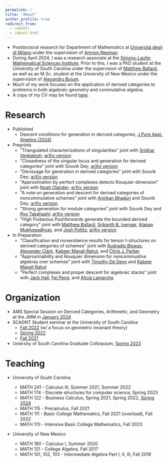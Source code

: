 ```yaml
---
permalink: /
title: "About"
author_profile: true
redirect_from: 
  - /about/
  - /about.html
---
```

- Postdoctoral research for Department of Mathematics at [Universitá degli di Milano](https://www.unimi.it/en) under the supervision of [Amnon Neeman](https://www.unimi.it/en/ugov/person/amnon-neeman).
- During April 2024, I was a research associate at the [Simons-Laufer Mathematical Sciences Institute](https://www.slmath.org/programs/356). Prior to this, I was a PhD student at the University of South Carolina under the supervision of [Matthew Ballard](https://www.matthewrobertballard.com), as well as an M.Sc. student at the University of New Mexico under the supervision of [Alexandru Buium](http://www.math.unm.edu/~buium). 
- Much of my work focuses on the application of derived categories to problems in both algebraic geometry and commutative algebra. 
- A copy of my CV may be found [here](lankp.github.io/files/Lank-CV.pdf).

Research
==
- Published
  - Descent conditions for generation in derived categories, [J.Pure Appl. Algebra (2024)](https://doi.org/10.1016/j.jpaa.2024.107671)
- Preprints
  - "Triangulated characterizations of singularities" joint with [Sridhar Venkatesh](https://sites.google.com/view/sridhar-venkatesh); [arXiv version](https://arxiv.org/abs/2405.04389)
  - "Closedness of the singular locus and generation for derived categories" joint with Souvik Dey; [arXiv version](https://arxiv.org/abs/2403.19564)
  - "Dévissage for generation in derived categories" joint with Souvik Dey; [arXiv version](http://arxiv.org/abs/2401.13661)
  - "Approximation by perfect complexes detects Rouquier dimension" joint with [Noah Olander](https://noaholander.github.io/); [arXiv version](https://arxiv.org/abs/2401.10146)
  - "A note on generation and descent for derived categories of noncommutative schemes" joint with [Anirban Bhaduri](https://sc.edu/study/colleges_schools/artsandsciences/mathematics/our_people/directory/bhaduri_anirban.php) and Souvik Dey; [arXiv version](http://arxiv.org/abs/2312.02840)
  - "Strong generation for module categories" joint with Souvik Dey and [Ryo Takahashi](https://www.math.nagoya-u.ac.jp/~takahashi/); [arXiv version](https://arxiv.org/abs/2307.13675)
  - "High Frobenius Pushforwards generate the bounded derived category" joint with [Matthew Ballard](https://www.matthewrobertballard.com/), [Srikanth B. Iyengar](https://www.math.utah.edu/~iyengar/), [Alapan Mukhopadhyay](http://www-personal.umich.edu/~alapanm/), and [Josh Pollitz](https://www.joshpollitz.com/); [arXiv version](https://arxiv.org/abs/2303.18085)
 - In Preparation
   - "Classification and nonexistence results for tensor t-structures on derived categories of schemes" joint with [Rudradip Biswas](https://sites.google.com/view/rudradip-biswas/home), [Alexander Clark](https://sites.google.com/site/alexanderpclarkmath/), [Kabeer Manali Rahul](https://maths.anu.edu.au/people/kabeer-manali-rahul), and [Chris J. Parker](https://trr358.math.uni-bielefeld.de/people/view/756)
   - "Approximability and Rouquier dimension for noncommuative algebras over schemes" joint with [Timothy De Deyn](https://tdedeyn.github.io/) and [Kabeer Manali Rahul](https://maths.anu.edu.au/people/kabeer-manali-rahul)
   - "Perfect complexes and proper descent for algebraic stacks" joint with [Jack Hall](https://blogs.unimelb.edu.au/jack-hall/), [Fei Peng](https://algebraicgeometry.science.unimelb.edu.au/#tab171), and [Alicia Lamarche](https://alicialamarche.com/about)


Organization
===
- AMS Special Session on Derived Categories, Arithmetic, and Geometry at the JMM in [January 2024](https://www.jointmathematicsmeetings.org/meetings/national/jmm2024/2300_program_ss105.html#title)
- SCAGNT Student seminar at the University of South Carolina
  - [Fall 2022](https://www.scagnt.org/student_seminar/) (w/ a focus on geometric invariant theory)
  - [Spring 2022](https://www.scagnt.org/student_seminar/spring/2022/index.html)
  - [Fall 2021](https://www.scagnt.org/student_seminar/fall/2021/index.html)	
- Uniersity of South Carolina Graduate Colloquium, [Spring 2023](https://www.jonathanmichaelsmith.com/graduate-colloquium-spring-2023)
   
Teaching
==

- University of South Carolina
  - MATH 241 - Calculus III, Summer 2021, Summer 2022
  - MATH 174 - Discrete structures for computer science, Spring 2023
  - MATH 122 - Business Calculus, Spring 2021, Spring 2022, [Spring 2024](lankp.github.io/teaching/USCMATH122S24/USCMATH122S24.html)
  - MATH 115 - Precalculus, Fall 2021
  - MATH 111 - Basic College Mathematics, Fall 2021 (overload), Fall 2022
  - MATH 111i - Intensive Basic College Mathematics, Fall 2023

- University of New Mexico
  - MATH 180 - Calculus I, Summer 2020
  - MATH 121 - College Algebra, Fall 2017
  - MATH 101, 102, 103 - Intermediate Algebra Part I, II, III, Fall 2018
